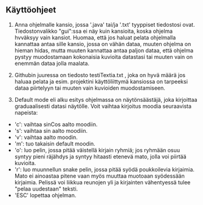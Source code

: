 ## Käyttöohjeet

1. Anna ohjelmalle kansio, jossa '.java' tai/ja '.txt' tyyppiset tiedostosi ovat. Tiedostonvalikko "gui":ssa ei näy kuin kansioita, koska ohjelma hvväksyy vain kansiot. Huomaa, että jos haluat pelata ohjelmalla kannattaa antaa sille kansio, jossa 
on vähän dataa, muuten ohjelma on hieman hidas, mutta muuten kannattaa antaa paljon dataa, että ohjelma pystyy muodostamaan kokonaisia kuvioita datastasi tai muuten vain on enemmän dataa jolla maalata.

2. Githubin juuressa on tiedosto testiTextia.txt , joka on hyvä määrä jos haluaa pelata ja esim. projektini käyttöliittymä kansiossa on tarpeeksi dataa piirtelyyn tai muuten vain kuvioiden muodostamiseen.

2. Default mode eli alku esitys ohjelmassa on näytönsäästäjä, joka kirjoittaa graduaalisesti datasi näytölle. Voit vaihtaa kirjoitus moodia seuraavista napeista:
* 'c': vaihtaa sinCos aalto moodiin.
* 's': vaihtaa sin aalto moodiin.
* 'v': vaihtaa aalto moodin.
* 'm': tuo takaisin default moodin.
* 'o': luo pelin, jossa pitää väistellä kirjain ryhmiä; jos ryhmään osuu syntyy pieni räjähdys ja syntyy hitaasti etenevä mato, jolla voi piirtää kuvioita.
* 'r': luo muunnellun snake pelin, jossa pitää syödä poukkoilevia kirjaimia. Mato ei ainoastaa pitene vaan myös muuttaa muotoaan syödessään kirjaimia. Pelissä voi liikkua reunojen yli ja kirjainten vähentyessä tulee "pelaa uudestaan" teksti.
* 'ESC' lopettaa ohjelman.
